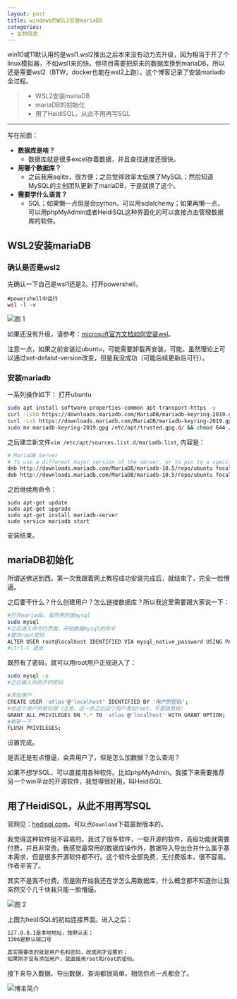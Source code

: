 ```yaml
---
layout: post
title: windows的WSL2安装mariaDB
categories:
 - 生物信息
---
```


win10或11默认用的是wsl1.wsl2推出之后本来没有动力去升级，因为相当于开了个linux模拟器，不如wsl1来的快。但项目需要把原来的数据库换到mariaDB，所以还是需要wsl2（BTW，docker也能在wsl2上跑）。这个博客记录了安装mariadb全过程。
>* WSL2安装mariaDB
>* mariaDB的初始化
>* 用了HeidiSQL，从此不用再写SQL

***

写在前面：

* **数据库是啥？**
  * 数据库就是很多excel存着数据，并且查找速度还很快。
* **用哪个数据库？**
  * 之前我用sqlite，很方便；之后觉得效率太低换了MySQL；然后知道MySQL的主创团队更新了mariaDB，于是就换了这个。
* **需要学什么语言？**
  * SQL；如果懒一点但是会python，可以用sqlalchemy；如果再懒一点，可以用phpMyAdmin或者HeidiSQL这种界面化的可以直接点击管理数据库的软件。

## WSL2安装mariaDB

### 确认是否是wsl2

先确认一下自己是wsl1还是2。打开powershell，
```dos
#powershell中运行
wsl -l -v
```
![图 1](https://pic.atlasbioinfo.com/wsl2_pic_1633899125259_1633899132704.png)  

如果还没有升级，请参考：[microsoft官方文档如何安装wsl](https://docs.microsoft.com/en-us/windows/wsl/install)。

注意一点，如果之前安装过ubuntu，可能需要卸载再安装，可能。虽然理论上可以通过set-defalut-version改变，但是我没成功（可能后续更新后可行）。

### 安装mariadb

一系列操作如下：
打开ubuntu
```bash
sudo apt install software-properties-common apt-transport-https -y
curl -LsSO https://downloads.mariadb.com/MariaDB/mariadb-keyring-2019.gpg
curl -LsS https://downloads.mariadb.com/MariaDB/mariadb-keyring-2019.gpg.sha256 | sha256sum -c
sudo mv mariadb-keyring-2019.gpg /etc/apt/trusted.gpg.d/ && chmod 644 /etc/apt/trusted.gpg.d/mariadb-keyring-2019.gpg

```
之后建立新文件``vim /etc/apt/sources.list.d/mariadb.list``, 内容是：
```bash
# MariaDB Server
# To use a different major version of the server, or to pin to a specific minor version, change URI below.
deb http://downloads.mariadb.com/MariaDB/mariadb-10.5/repo/ubuntu focal main
deb http://downloads.mariadb.com/MariaDB/mariadb-10.5/repo/ubuntu focal main/debug
```
之后继续用命令：
```
sudo apt-get update
sudo apt-get upgrade
sudo apt-get install mariadb-server
sudo service mariadb start
```
安装结束。

## mariaDB初始化

所谓送佛送到西。第一次我跟着网上教程成功安装完成后，就结束了，完全一脸懵逼。

之后要干什么？什么创建用户？怎么链接数据库？所以我这里需要跟大家说一下：

```bash
#打开mariadb，虽然用的是mysql
sudo mysql
#之后进入命令行界面，开始数据mysql的命令
#更改root密码
ALTER USER root@localhost IDENTIFIED VIA mysql_native_password USING PASSWORD("你的root密码");
#ctrl-C 退出
```

既然有了密码，就可以用root用户正规进入了：
```bash
sudo mysql -p
#之后输入你刚才的密码

#添加用户
CREATE USER 'atlas'@'localhost' IDENTIFIED BY '用户的密码';
#给这个用户所有权限（注意，这一步之后这个用户类似root，不要随意给）
GRANT ALL PRIVILEGES ON *.* TO 'atlas'@'localhost' WITH GRANT OPTION;
#刷新一下
FLUSH PRIVILEGES;

```

设置完成。

是否还是有点懵逼，会弄用户了，但是怎么加数据？怎么查询？

如果不想学SQL，可以直接用各种软件。比如phpMyAdmin。我接下来需要推荐另一个win平台的开源软件，我觉得很好用，叫HeidiSQL

## 用了HeidiSQL，从此不用再写SQL

官网见：[hedisql.com](https://www.heidisql.com/)。可以点``Download``下载最新版本的。

我觉得这种软件挺不容易的。我试了很多软件，一些开源的软件，高级功能就需要付费，并且非常贵。我感觉最常用的数据库操作外，数据导入导出合并什么属于基本需求，但是很多开源软件都不行。这个软件全部免费，无付费版本，很不容易。作者辛苦了。

其实不是我不付费。而是刚开始我还在学怎么用数据库，什么概念都不知道你让我突然交个几千块我只能一脸懵逼。

![图 2](https://pic.atlasbioinfo.com/heidisql_pic_1633900410639_1633900417252.png)  

上图为heidiSQL的初始连接界面。进入之后：
```bash
127.0.0.1是本地地址，按默认走；
3306是默认端口号

其实需要改的就是用户名和密码，改成刚才设置的；
如果刚才没有添加用户，就直接用root和root的密码。
```

接下来导入数据、导出数据、查询都很简单，相信你点一点都会了。

![博主简介](https://pic.atlasbioinfo.com/logo.png)